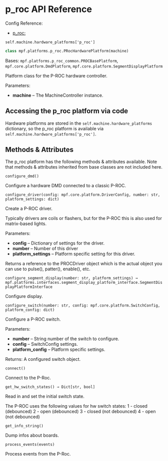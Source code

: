 # p_roc API Reference

Config Reference:

* [p_roc:](../../../config/p_roc.md)

`self.machine.hardware_platforms['p_roc']`

``` python
class mpf.platforms.p_roc.PRocHardwarePlatform(machine)
```

Bases: `mpf.platforms.p_roc_common.PROCBasePlatform`, `mpf.core.platform.DmdPlatform`, `mpf.core.platform.SegmentDisplayPlatform`

Platform class for the P-ROC hardware controller.

Parameters:

* **machine** – The MachineController instance.

## Accessing the p_roc platform via code

Hardware platforms are stored in the `self.machine.hardware_platforms` dictionary, so the p_roc platform is available via `self.machine.hardware_platforms['p_roc']`.

## Methods & Attributes

The p_roc platform has the following methods & attributes available. Note that methods & attributes inherited from base classes are not included here.

`configure_dmd()`

Configure a hardware DMD connected to a classic P-ROC.

`configure_driver(config: mpf.core.platform.DriverConfig, number: str, platform_settings: dict)`

Create a P-ROC driver.

Typically drivers are coils or flashers, but for the P-ROC this is also used for matrix-based lights.

Parameters:

* **config** – Dictionary of settings for the driver.
* **number** – Number of this driver
* **platform_settings** – Platform specific setting for this driver.

Returns a reference to the PROCDriver object which is the actual object you can use to pulse(), patter(), enable(), etc.

`configure_segment_display(number: str, platform_settings) → mpf.platforms.interfaces.segment_display_platform_interface.SegmentDisplayPlatformInterface`

Configure display.

`configure_switch(number: str, config: mpf.core.platform.SwitchConfig, platform_config: dict)`

Configure a P-ROC switch.

Parameters:

* **number** – String number of the switch to configure.
* **config** – SwitchConfig settings.
* **platform_config** – Platform specific settings.

Returns: A configured switch object.

`connect()`

Connect to the P-Roc.

`get_hw_switch_states() → Dict[str, bool]`

Read in and set the initial switch state.

The P-ROC uses the following values for hw switch states: 1 - closed (debounced) 2 - open (debounced) 3 - closed (not debounced) 4 - open (not debounced)

`get_info_string()`

Dump infos about boards.

`process_events(events)`

Process events from the P-Roc.
